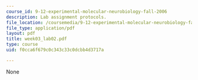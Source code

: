 ```yaml
---
course_id: 9-12-experimental-molecular-neurobiology-fall-2006
description: Lab assignment protocols.
file_location: /coursemedia/9-12-experimental-molecular-neurobiology-fall-2006/f0cca6f679c0c343c33c0dcbb4d3717a_week03_lab02.pdf
file_type: application/pdf
layout: pdf
title: week03_lab02.pdf
type: course
uid: f0cca6f679c0c343c33c0dcbb4d3717a

---
```

None